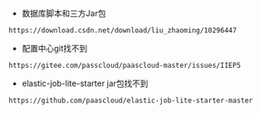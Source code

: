 * 数据库脚本和三方Jar包

```
https://download.csdn.net/download/liu_zhaoming/10296447
```

* 配置中心git找不到

```
https://gitee.com/passcloud/paascloud-master/issues/IIEP5
```

* elastic-job-lite-starter jar包找不到

```
https://github.com/paascloud/elastic-job-lite-starter-master
```



